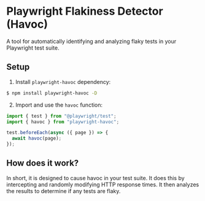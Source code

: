 # Playwright Flakiness Detector (Havoc)

A tool for automatically identifying and analyzing flaky tests in your Playwright test suite.

## Setup

1. Install `playwright-havoc` dependency:

```bash
$ npm install playwright-havoc -D
```

2. Import and use the `havoc` function:

```ts
import { test } from "@playwright/test";
import { havoc } from "playwright-havoc";

test.beforeEach(async ({ page }) => {
  await havoc(page);
});
```

## How does it work?

In short, it is designed to cause havoc in your test suite. It does this by intercepting and randomly modifying HTTP response times. It then analyzes the results to determine if any tests are flaky.
